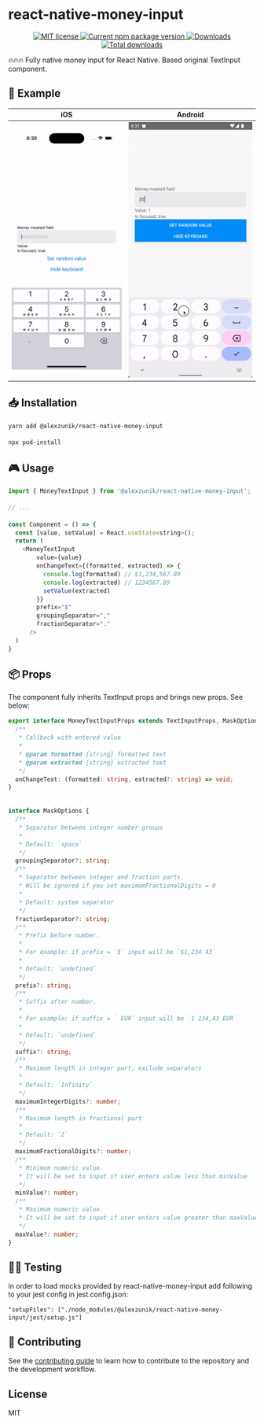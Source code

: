 # react-native-money-input

<p align="center">
  <a href="https://opensource.org/licenses/MIT">
    <img src="https://img.shields.io/badge/license-MIT-blue.svg" alt="MIT license" />
  </a>
  <a href="https://npmjs.org/package/@alexzunik/react-native-money-input">
    <img src="http://img.shields.io/npm/v/@alexzunik/react-native-money-input.svg" alt="Current npm package version" />
  </a>
  <a href="https://npmjs.org/package/@alexzunik/react-native-money-input">
    <img src="http://img.shields.io/npm/dm/@alexzunik/react-native-money-input.svg" alt="Downloads" />
  </a>
  <a href="https://npmjs.org/package/@alexzunik/react-native-money-input">
    <img src="http://img.shields.io/npm/dt/@alexzunik/react-native-money-input.svg?label=total%20downloads" alt="Total downloads" />
  </a>
</p>

🔥🔥🔥 Fully native money input for React Native. Based original TextInput component.

## 🚀 Example

|iOS|Android|
|-|-|
| ![iOS Demo](https://raw.githubusercontent.com/AleksandrNikolaevich/react-native-money-input/master/assets/ios.gif) | ![Android Demo](https://raw.githubusercontent.com/AleksandrNikolaevich/react-native-money-input/master/assets/android.gif) |




## 📥 Installation

```sh
yarn add @alexzunik/react-native-money-input

npx pod-install
```

## 🎮 Usage

```js
import { MoneyTextInput } from '@alexzunik/react-native-money-input';

// ...

const Component = () => {
  const [value, setValue] = React.useState<string>();
  return (
    <MoneyTextInput
        value={value}
        onChangeText={(formatted, extracted) => {
          console.log(formatted) // $1,234,567.89
          console.log(extracted) // 1234567.89
          setValue(extracted)
        }}
        prefix="$"
        groupingSeparator=","
        fractionSeparator="."
      />
  )
}
```


## 📦 Props

The component fully inherits TextInput props and brings new props. See below:

```ts
export interface MoneyTextInputProps extends TextInputProps, MaskOptions {
  /**
   * Callback with entered value
   *
   * @param formatted {string} formatted text
   * @param extracted {string} extracted text
   */
  onChangeText: (formatted: string, extracted?: string) => void;
}
```

```ts

interface MaskOptions {
  /**
   * Separator between integer number groups
   *
   * Default: `space`
   */
  groupingSeparator?: string;
  /**
   * Separator between integer and fraction parts.
   * Will be ignored if you set maximumFractionalDigits = 0
   *
   * Default: system separator
   */
  fractionSeparator?: string;
  /**
   * Prefix before number.
   *
   * For example: if prefix = `$` input will be `$1,234.43`
   *
   * Default: `undefined`
   */
  prefix?: string;
  /**
   * Suffix after number.
   *
   * For example: if suffix = ` EUR` input will be `1 234,43 EUR`
   *
   * Default: `undefined`
   */
  suffix?: string;
  /**
   * Maximum length in integer part, exclude separators
   *
   * Default: `Infinity`
   */
  maximumIntegerDigits?: number;
  /**
   * Maximum length in fractional part
   *
   * Default: `2`
   */
  maximumFractionalDigits?: number;
  /**
   * Minimum numeric value.
   * It will be set to input if user enters value less than minValue
   */
  minValue?: number;
  /**
   * Maximum numeric value.
   * It will be set to input if user enters value greater than maxValue
   */
  maxValue?: number;
}
```

## 👨‍🔧 Testing

in order to load mocks provided by react-native-money-input add following to your jest config in jest.config.json:

```
"setupFiles": ["./node_modules/@alexzunik/react-native-money-input/jest/setup.js"]
```

## 🤝 Contributing

See the [contributing guide](CONTRIBUTING.md) to learn how to contribute to the repository and the development workflow.

## License

MIT
